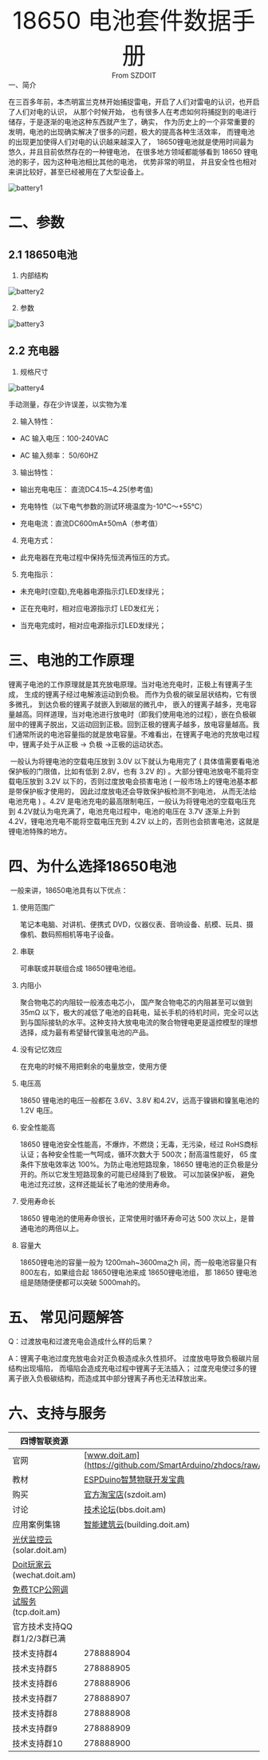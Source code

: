 <center><font size=10> 18650 电池套件数据手册</center></font>
<center> From SZDOIT</center>
一、简介

​	在三百多年前，本杰明富兰克林开始捕捉雷电，开启了人们对雷电的认识，也开启了人们对电的认识， 从那个时候开始， 也有很多人在考虑如何将捕捉到的电进行储存，于是逐渐的电池这种东西就产生了，确实， 作为历史上的一个非常重要的发明，电池的出现确实解决了很多的问题，极大的提高各种生活效率， 而锂电池的出现更加使得人们对电的认识越来越深入了， 18650锂电池就是使用时间最为悠久，并且目前依然存在的一种锂电池， 在很多地方领域都能够看到 18650 锂电池的影子，因为这种电池相比其他的电池， 优势非常的明显， 并且安全性也相对来讲比较好，甚至已经被用在了大型设备上。

![battery1](https://github.com/SmartArduino/zhdocs/raw/master/zhEngine/18650/battery1.png)

# 二、参数

## 2.1 18650电池

1. 内部结构

![battery2](https://github.com/SmartArduino/zhdocs/raw/master/zhEngine/18650/battery2.png)

2. 参数

![battery3](https://github.com/SmartArduino/zhdocs/raw/master/zhEngine/18650/battery3.png)

## 2.2 充电器

1. 规格尺寸

![battery4](https://github.com/SmartArduino/zhdocs/raw/master/zhEngine/18650/battery4.png)

手动测量，存在少许误差，以实物为准

2. 输入特性：

- AC 输入电压：100-240VAC

- AC 输入频率： 50/60HZ

3. 输出特性：

- 输出充电电压： 直流DC4.15~4.25(参考值)

- 充电特性（以下电气参数的测试环境温度为-10℃～+55℃）

- 充电电流：直流DC600mA±50mA（参考值）

4. 充电方式：

- 此充电器在充电过程中保持先恒流再恒压的方式。

5. 充电指示：

- 未充电时(空载),充电器电源指示灯LED发绿光；

- 正在充电时，相对应电源指示灯 LED发红光；

- 当充电完成时，相对应电源指示灯LED发绿光；

# 三、电池的工作原理

​		锂离子电池的工作原理就是其充放电原理。当对电池充电时，正极上有锂离子生成， 生成的锂离子经过电解液运动到负极。 而作为负极的碳呈层状结构，它有很多微孔， 到达负极的锂离子就嵌入到碳层的微孔中， 嵌入的锂离子越多，充电容量越高。同样道理，当对电池进行放电时（即我们使用电池的过程），嵌在负极碳层中的锂离子脱出，又运动回到正极。回到正极的锂离子越多，放电容量越高。我们通常所说的电池容量指的就是放电容量。不难看出，在锂离子电池的充放电过程中，锂离子处于从正极 → 负极 →正极的运动状态。

​		一般认为将锂电池的空载电压放到 3.0V 以下就认为电用完了 ( 具体值需要看电池保护板的门限值，比如有低到 2.8V，也有 3.2V 的) 。大部分锂电池放电不能将空载电压放到 3.2V 以下的，否则过度放电会损害电池 ( 一般市场上的锂电池基本都是带保护板才使用的， 因此过度放电还会导致保护板检测不到电池， 从而无法给电池充电 ) 。4.2V 是电池充电的最高限制电压，一般认为将锂电池的空载电压充到 4.2V就认为电充满了，电池充电过程中，电池的电压在 3.7V 逐渐上升到 4.2V，锂电池充电不能将空载电压充到 4.2V 以上的，否则也会损害电池，这就是锂电池特殊的地方。

# 四、为什么选择18650电池

​	一般来讲，18650电池具有以下优点：

1. 使用范围广

   笔记本电脑、对讲机、便携式 DVD，仪器仪表、音响设备、航模、玩具、摄像机、数码照相机等电子设备。

2. 串联

   可串联或并联组合成 18650锂电池组。

3. 内阻小

   聚合物电芯的内阻较一般液态电芯小， 国产聚合物电芯的内阻甚至可以做到35mΩ 以下，极大的减低了电池的自耗电，延长手机的待机时间，完全可以达到与国际接轨的水平。这种支持大放电电流的聚合物锂电更是遥控模型的理想选择，成为最有希望替代镍氢电池的产品。

4. 没有记忆效应

   在充电的时候不用把剩余的电量放空，使用方便

5. 电压高

   18650 锂电池的电压一般都在 3.6V、3.8V 和4.2V，远高于镍镉和镍氢电池的 1.2V 电压。

6. 安全性能高

   18650 锂电池安全性能高，不爆炸，不燃烧；无毒，无污染，经过 RoHS商标认证；各种安全性能一气呵成，循环次数大于 500次；耐高温性能好， 65 度条件下放电效率达 100%。为防止电池短路现象，18650 锂电池的正负极是分开的。所以它发生短路现象的可能已经降到了极致。 可以加装保护板， 避免电池过充过放，这样还能延长了电池的使用寿命。

7. 受用寿命长

   18650 锂电池的使用寿命很长，正常使用时循环寿命可达 500 次以上，是普通电池的两倍以上。

8. 容量大

   18650锂电池的容量一般为 1200mah~3600ma之h 间，而一般电池容量只有 800左右，如果组合起 18650锂电池来成 18650锂电池组， 那 18650 锂电池组是随随便便都可以突破 5000mah的。

# 五、 常见问题解答

Q：过渡放电和过渡充电会造成什么样的后果？

A：锂离子电池过度充放电会对正负极造成永久性损坏。 过度放电导致负极碳片层结构出现塌陷， 而塌陷会造成充电过程中锂离子无法插入； 过度充电使过多的锂离子嵌入负极碳结构，而造成其中部分锂离子再也无法释放出来。



# 六、支持与服务

| 四博智联资源                                                 |                                                              |
| ------------------------------------------------------------ | ------------------------------------------------------------ |
| 官网                                                         | [www.doit.am](https://github.com/SmartArduino/zhdocs/raw/master/zhEngine/18650/https://github.com/SmartArduino/zhdocs/raw/master/zhSmartProduct/HomeKit2Relay/http://www.doit.am/) |
| 教材                                                         | [ESPDuino智慧物联开发宝典](https://github.com/SmartArduino/zhdocs/raw/master/zhEngine/18650/https://github.com/SmartArduino/zhdocs/raw/master/zhSmartProduct/HomeKit2Relay/https://item.taobao.com/item.htm?spm=a1z10.3-c.w4002-7420449993.9.Bgp1Ll&id=520583000610) |
| 购买                                                         | [官方淘宝店](https://github.com/SmartArduino/zhdocs/raw/master/zhEngine/18650/https://github.com/SmartArduino/zhdocs/raw/master/zhSmartProduct/HomeKit2Relay/https://szdoit.taobao.com/)(szdoit.am) |
| 讨论                                                         | [技术论坛](https://github.com/SmartArduino/zhdocs/raw/master/zhEngine/18650/https://github.com/SmartArduino/zhdocs/raw/master/zhSmartProduct/HomeKit2Relay/http://bbs.doit.am/forum.php)(bbs.doit.am) |
| 应用案例集锦                                                 | [智能建筑云](https://github.com/SmartArduino/zhdocs/raw/master/zhEngine/18650/https://github.com/SmartArduino/zhdocs/raw/master/zhSmartProduct/HomeKit2Relay/http://building.doit.am)(building.doit.am) |
| [光伏监控云](https://github.com/SmartArduino/zhdocs/raw/master/zhEngine/18650/https://github.com/SmartArduino/zhdocs/raw/master/zhSmartProduct/HomeKit2Relay/http://solar.doit.am)(solar.doit.am) |                                                              |
| [Doit玩家云](https://github.com/SmartArduino/zhdocs/raw/master/zhEngine/18650/https://github.com/SmartArduino/zhdocs/raw/master/zhSmartProduct/HomeKit2Relay/http://wechat.doit.am)(wechat.doit.am) |                                                              |
| [免费TCP公网调试服务](https://github.com/SmartArduino/zhdocs/raw/master/zhEngine/18650/https://github.com/SmartArduino/zhdocs/raw/master/zhSmartProduct/HomeKit2Relay/http://tcp.doit.am)(tcp.doit.am) |                                                              |
| 官方技术支持QQ群1/2/3群已满                                  |                                                              |
| 技术支持群4                                                  | 278888904                                                    |
| 技术支持群5                                                  | 278888905                                                    |
| 技术支持群6                                                  | 278888906                                                    |
| 技术支持群7                                                  | 278888907                                                    |
| 技术支持群8                                                  | 278888908                                                    |
| 技术支持群9                                                  | 278888909                                                    |
| 技术支持群10                                                 | 278888900                                                    |